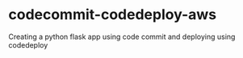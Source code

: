 # codecommit-codedeploy-aws
Creating a python flask app using code commit and deploying using codedeploy
